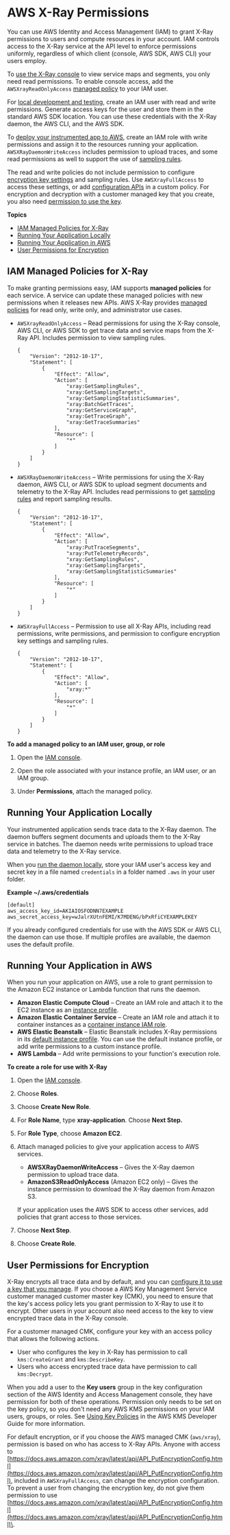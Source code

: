 # AWS X\-Ray Permissions<a name="xray-permissions"></a>

You can use AWS Identity and Access Management \(IAM\) to grant X\-Ray permissions to users and compute resources in your account\. IAM controls access to the X\-Ray service at the API level to enforce permissions uniformly, regardless of which client \(console, AWS SDK, AWS CLI\) your users employ\.

To [use the X\-Ray console](xray-console.md) to view service maps and segments, you only need read permissions\. To enable console access, add the `AWSXrayReadOnlyAccess` [managed policy](#xray-permissions-managedpolicies) to your IAM user\.

For [local development and testing](#xray-permissions-local), create an IAM user with read and write permissions\. Generate access keys for the user and store them in the standard AWS SDK location\. You can use these credentials with the X\-Ray daemon, the AWS CLI, and the AWS SDK\.

To [deploy your instrumented app to AWS](#xray-permissions-aws), create an IAM role with write permissions and assign it to the resources running your application\. `AWSXRayDaemonWriteAccess` includes permission to upload traces, and some read permissions as well to support the use of [sampling rules](xray-console-sampling.md)\.

The read and write policies do not include permission to configure [encryption key settings](xray-console-encryption.md) and sampling rules\. Use `AWSXrayFullAccess` to access these settings, or add [configuration APIs](xray-api-configuration.md) in a custom policy\. For encryption and decryption with a customer managed key that you create, you also need [permission to use the key](#xray-permissions-encryption)\.

**Topics**
+ [IAM Managed Policies for X\-Ray](#xray-permissions-managedpolicies)
+ [Running Your Application Locally](#xray-permissions-local)
+ [Running Your Application in AWS](#xray-permissions-aws)
+ [User Permissions for Encryption](#xray-permissions-encryption)

## IAM Managed Policies for X\-Ray<a name="xray-permissions-managedpolicies"></a>

To make granting permissions easy, IAM supports **managed policies** for each service\. A service can update these managed policies with new permissions when it releases new APIs\. AWS X\-Ray provides [managed policies](#xray-permissions-managedpolicies) for read only, write only, and administrator use cases\.
+ `AWSXrayReadOnlyAccess` – Read permissions for using the X\-Ray console, AWS CLI, or AWS SDK to get trace data and service maps from the X\-Ray API\. Includes permission to view sampling rules\.

  ```
  {
      "Version": "2012-10-17",
      "Statement": [
          {
              "Effect": "Allow",
              "Action": [
                  "xray:GetSamplingRules",
                  "xray:GetSamplingTargets",
                  "xray:GetSamplingStatisticSummaries",
                  "xray:BatchGetTraces",
                  "xray:GetServiceGraph",
                  "xray:GetTraceGraph",
                  "xray:GetTraceSummaries"     
              ],
              "Resource": [
                  "*"
              ]
          }
      ]
  }
  ```
+ `AWSXRayDaemonWriteAccess` – Write permissions for using the X\-Ray daemon, AWS CLI, or AWS SDK to upload segment documents and telemetry to the X\-Ray API\. Includes read permissions to get [sampling rules](xray-console-sampling.md) and report sampling results\.

  ```
  {
      "Version": "2012-10-17",
      "Statement": [
          {
              "Effect": "Allow",
              "Action": [
                  "xray:PutTraceSegments",
                  "xray:PutTelemetryRecords",
                  "xray:GetSamplingRules",
                  "xray:GetSamplingTargets",
                  "xray:GetSamplingStatisticSummaries"
              ],
              "Resource": [
                  "*"
              ]
          }
      ]
  }
  ```
+ `AWSXrayFullAccess` – Permission to use all X\-Ray APIs, including read permissions, write permissions, and permission to configure encryption key settings and sampling rules\.

  ```
  {
      "Version": "2012-10-17",
      "Statement": [
          {
              "Effect": "Allow",
              "Action": [
                  "xray:*"
              ],
              "Resource": [
                  "*"
              ]
          }
      ]
  }
  ```

**To add a managed policy to an IAM user, group, or role**

1. Open the [IAM console](https://console.aws.amazon.com/iam/home)\.

1. Open the role associated with your instance profile, an IAM user, or an IAM group\.

1. Under **Permissions**, attach the managed policy\.

## Running Your Application Locally<a name="xray-permissions-local"></a>

Your instrumented application sends trace data to the X\-Ray daemon\. The daemon buffers segment documents and uploads them to the X\-Ray service in batches\. The daemon needs write permissions to upload trace data and telemetry to the X\-Ray service\.

When you [run the daemon locally](xray-daemon-local.md), store your IAM user's access key and secret key in a file named `credentials` in a folder named `.aws` in your user folder\.

**Example \~/\.aws/credentials**  

```
[default]
aws_access_key_id=AKIAIOSFODNN7EXAMPLE
aws_secret_access_key=wJalrXUtnFEMI/K7MDENG/bPxRfiCYEXAMPLEKEY
```

If you already configured credentials for use with the AWS SDK or AWS CLI, the daemon can use those\. If multiple profiles are available, the daemon uses the default profile\.

## Running Your Application in AWS<a name="xray-permissions-aws"></a>

When you run your application on AWS, use a role to grant permission to the Amazon EC2 instance or Lambda function that runs the daemon\.
+ **Amazon Elastic Compute Cloud** – Create an IAM role and attach it to the EC2 instance as an [instance profile](https://docs.aws.amazon.com/AWSEC2/latest/UserGuide/iam-roles-for-amazon-ec2.html)\.
+ **Amazon Elastic Container Service** – Create an IAM role and attach it to container instances as a [container instance IAM role](https://docs.aws.amazon.com/AmazonECS/latest/developerguide/instance_IAM_role.html)\.
+ **AWS Elastic Beanstalk** – Elastic Beanstalk includes X\-Ray permissions in its [default instance profile](https://docs.aws.amazon.com/elasticbeanstalk/latest/dg/concepts-roles.html#concepts-roles-instance)\. You can use the default instance profile, or add write permissions to a custom instance profile\.
+ **AWS Lambda** – Add write permissions to your function's execution role\.

**To create a role for use with X\-Ray**

1. Open the [IAM console](https://console.aws.amazon.com/iam/home)\.

1. Choose **Roles**\.

1. Choose **Create New Role**\.

1. For **Role Name**, type **xray\-application**\. Choose **Next Step\.**

1. For **Role Type**, choose **Amazon EC2**\.

1. Attach managed policies to give your application access to AWS services\.
   + **AWSXRayDaemonWriteAccess** – Gives the X\-Ray daemon permission to upload trace data\.
   + **AmazonS3ReadOnlyAccess** \(Amazon EC2 only\) – Gives the instance permission to download the X\-Ray daemon from Amazon S3\.

   If your application uses the AWS SDK to access other services, add policies that grant access to those services\.

1. Choose **Next Step**\.

1. Choose **Create Role**\.

## User Permissions for Encryption<a name="xray-permissions-encryption"></a>

X\-Ray encrypts all trace data and by default, and you can [configure it to use a key that you manage](xray-console-encryption.md)\. If you choose a AWS Key Management Service customer managed customer master key \(CMK\), you need to ensure that the key's access policy lets you grant permission to X\-Ray to use it to encrypt\. Other users in your account also need access to the key to view encrypted trace data in the X\-Ray console\.

For a customer managed CMK, configure your key with an access policy that allows the following actions\.
+ User who configures the key in X\-Ray has permission to call `kms:CreateGrant` and `kms:DescribeKey`\.
+ Users who access encrypted trace data have permission to call `kms:Decrypt`\.

When you add a user to the **Key users** group in the key configuration section of the AWS Identity and Access Management console, they have permission for both of these operations\. Permission only needs to be set on the key policy, so you don't need any AWS KMS permissions on your IAM users, groups, or roles\. See [Using Key Policies](https://docs.aws.amazon.com/kms/latest/developerguide/key-policies.html) in the AWS KMS Developer Guide for more information\.

For default encryption, or if you choose the AWS managed CMK \(`aws/xray`\), permission is based on who has access to X\-Ray APIs\. Anyone with access to [https://docs.aws.amazon.com/xray/latest/api/API_PutEncryptionConfig.html](https://docs.aws.amazon.com/xray/latest/api/API_PutEncryptionConfig.html), included in `AWSXrayFullAccess`, can change the encryption configuration\. To prevent a user from changing the encryption key, do not give them permission to use [https://docs.aws.amazon.com/xray/latest/api/API_PutEncryptionConfig.html](https://docs.aws.amazon.com/xray/latest/api/API_PutEncryptionConfig.html)\.